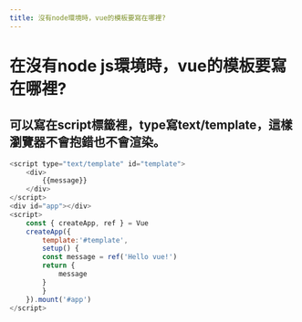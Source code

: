 ```yaml
---
title: 沒有node環境時，vue的模板要寫在哪裡?
---
```

# 在沒有node js環境時，vue的模板要寫在哪裡?
## 可以寫在script標籤裡，type寫text/template，這樣瀏覽器不會抱錯也不會渲染。

```js vue [template]
<script type="text/template" id="template">
    <div>
        {{message}}
    </div>
</script>
<div id="app"></div>
<script>
    const { createApp, ref } = Vue
    createApp({
        template:'#template',
        setup() {
        const message = ref('Hello vue!')
        return {
            message
        }
        }
    }).mount('#app')
</script>
```
